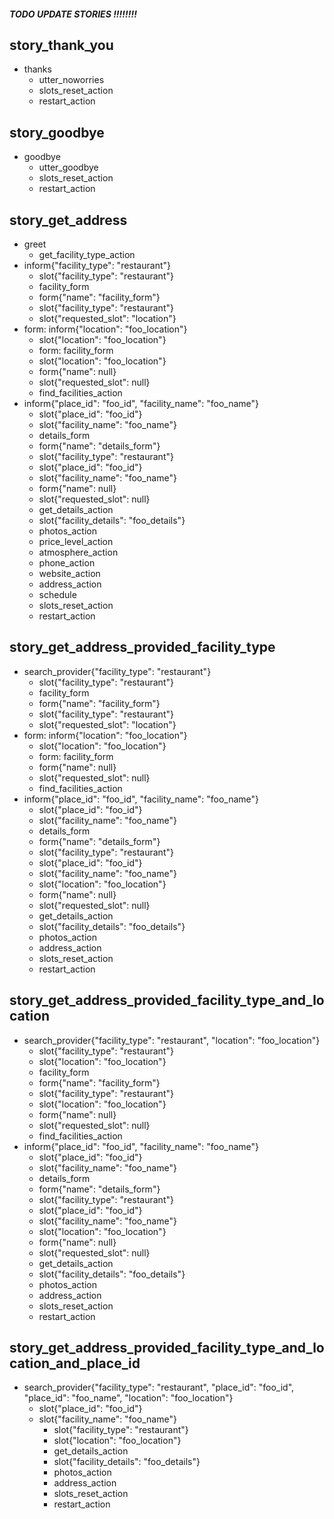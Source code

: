 ##### TODO UPDATE STORIES !!!!!!!!

## story_thank_you
* thanks
  - utter_noworries
  - slots_reset_action
  - restart_action

## story_goodbye
* goodbye
  - utter_goodbye
  - slots_reset_action
  - restart_action

## story_get_address
* greet
    - get_facility_type_action
* inform{"facility_type": "restaurant"}
    - slot{"facility_type": "restaurant"}
    - facility_form
    - form{"name": "facility_form"}
    - slot{"facility_type": "restaurant"}
    - slot{"requested_slot": "location"}
* form: inform{"location": "foo_location"}
    - slot{"location": "foo_location"}
    - form: facility_form
    - slot{"location": "foo_location"}
    - form{"name": null}
    - slot{"requested_slot": null}
    - find_facilities_action
* inform{"place_id": "foo_id", "facility_name": "foo_name"}
    - slot{"place_id": "foo_id"}
    - slot{"facility_name": "foo_name"}
    - details_form
    - form{"name": "details_form"}
    - slot{"facility_type": "restaurant"}
    - slot{"place_id": "foo_id"}
    - slot{"facility_name": "foo_name"}
    - form{"name": null}
    - slot{"requested_slot": null}
    - get_details_action
    - slot{"facility_details": "foo_details"}
    - photos_action
    - price_level_action
    - atmosphere_action
    - phone_action
    - website_action
    - address_action
    - schedule
    - slots_reset_action
    - restart_action

## story_get_address_provided_facility_type
* search_provider{"facility_type": "restaurant"}
    - slot{"facility_type": "restaurant"}
    - facility_form
    - form{"name": "facility_form"}
    - slot{"facility_type": "restaurant"}
    - slot{"requested_slot": "location"}
* form: inform{"location": "foo_location"}
    - slot{"location": "foo_location"}
    - form: facility_form
    - form{"name": null}
    - slot{"requested_slot": null}
    - find_facilities_action
* inform{"place_id": "foo_id", "facility_name": "foo_name"}
    - slot{"place_id": "foo_id"}
    - slot{"facility_name": "foo_name"}
    - details_form
    - form{"name": "details_form"}
    - slot{"facility_type": "restaurant"}
    - slot{"place_id": "foo_id"}
    - slot{"facility_name": "foo_name"}
    - slot{"location": "foo_location"}
    - form{"name": null}
    - slot{"requested_slot": null}
    - get_details_action
    - slot{"facility_details": "foo_details"}
    - photos_action
    - address_action
    - slots_reset_action
    - restart_action

## story_get_address_provided_facility_type_and_location
* search_provider{"facility_type": "restaurant", "location": "foo_location"}
    - slot{"facility_type": "restaurant"}
    - slot{"location": "foo_location"}
    - facility_form
    - form{"name": "facility_form"}
    - slot{"facility_type": "restaurant"}
    - slot{"location": "foo_location"}
    - form{"name": null}
    - slot{"requested_slot": null}
    - find_facilities_action
* inform{"place_id": "foo_id", "facility_name": "foo_name"}
    - slot{"place_id": "foo_id"}
    - slot{"facility_name": "foo_name"}
    - details_form
    - form{"name": "details_form"}
    - slot{"facility_type": "restaurant"}
    - slot{"place_id": "foo_id"}
    - slot{"facility_name": "foo_name"}
    - slot{"location": "foo_location"}
    - form{"name": null}
    - slot{"requested_slot": null}
    - get_details_action
    - slot{"facility_details": "foo_details"}
    - photos_action
    - address_action
    - slots_reset_action
    - restart_action

## story_get_address_provided_facility_type_and_location_and_place_id
* search_provider{"facility_type": "restaurant", "place_id": "foo_id", "place_id": "foo_name", "location": "foo_location"}
  - slot{"place_id": "foo_id"}
  - slot{"facility_name": "foo_name"}
    - slot{"facility_type": "restaurant"}
    - slot{"location": "foo_location"}
    - get_details_action
    - slot{"facility_details": "foo_details"}
    - photos_action
    - address_action
    - slots_reset_action
    - restart_action
